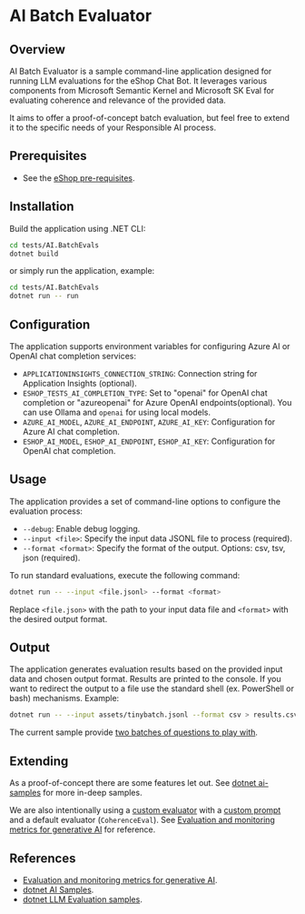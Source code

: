 # AI Batch Evaluator

## Overview

AI Batch Evaluator is a sample command-line application designed for running LLM evaluations for the eShop Chat Bot. It leverages various components from Microsoft Semantic Kernel and Microsoft SK Eval for evaluating coherence and relevance of the provided data.

It aims to offer a proof-of-concept batch evaluation, but feel free to extend it to the specific needs of your Responsible AI process.

## Prerequisites

- See the [eShop pre-requisites](/README.md).

## Installation

Build the application using .NET CLI:

```bash
cd tests/AI.BatchEvals
dotnet build
```

or simply run the application, example:

```bash
cd tests/AI.BatchEvals
dotnet run -- run
```

## Configuration

The application supports environment variables for configuring Azure AI or OpenAI chat completion services:

- `APPLICATIONINSIGHTS_CONNECTION_STRING`: Connection string for Application Insights (optional).
- `ESHOP_TESTS_AI_COMPLETION_TYPE`: Set to "openai" for OpenAI chat completion or "azureopenai" for Azure OpenAI  endpoints(optional). You can use Ollama and `openai` for using local models.
- `AZURE_AI_MODEL`, `AZURE_AI_ENDPOINT`, `AZURE_AI_KEY`: Configuration for Azure AI chat completion.
- `ESHOP_AI_MODEL`, `ESHOP_AI_ENDPOINT`, `ESHOP_AI_KEY`: Configuration for OpenAI chat completion.

## Usage

The application provides a set of command-line options to configure the evaluation process:

- `--debug`: Enable debug logging.
- `--input <file>`: Specify the input data JSONL file to process (required).
- `--format <format>`: Specify the format of the output. Options: csv, tsv, json (required).

To run standard evaluations, execute the following command:

```bash
dotnet run -- --input <file.jsonl> --format <format>
```

Replace `<file.json>` with the path to your input data file and `<format>` with the desired output format.

## Output

The application generates evaluation results based on the provided input data and chosen output format. Results are printed to the console. If you want to redirect the output to a file use the standard shell (ex. PowerShell or bash) mechanisms. Example:

```bash
dotnet run -- --input assets/tinybatch.jsonl --format csv > results.csv
```

The current sample provide [two batches of questions to play with](assets/).

## Extending

As a proof-of-concept there are some features let out. See [dotnet ai-samples](https://github.com/dotnet/ai-samples) for more in-deep samples.

We are also intentionally using a [custom evaluator](RelevanceEval.cs) with a [custom prompt](_prompts/relevance/skprompt.txt) and a default evaluator (`CoherenceEval`). See [Evaluation and monitoring metrics for generative AI](https://learn.microsoft.com/en-us/azure/ai-studio/concepts/evaluation-metrics-built-in?tabs=warning) for reference.

## References

* [Evaluation and monitoring metrics for generative AI](https://learn.microsoft.com/en-us/azure/ai-studio/concepts/evaluation-metrics-built-in?tabs=warning).
* [dotnet AI Samples](https://github.com/dotnet/ai-samples).
* [dotnet LLM Evaluation samples](https://github.com/microsoft/dotnet-llm-eval-samples/).